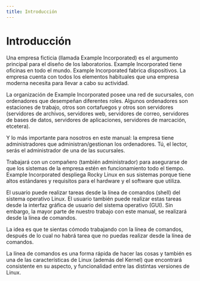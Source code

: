 ```yaml
---
title: Introducción
---
```


# Introducción

Una empresa ficticia (llamada Example Incorporated) es el argumento principal para el diseño de los laboratorios. Example Incorporated tiene oficinas en todo el mundo. Example Incorporated fabrica dispositivos. La empresa cuenta con todos los elementos habituales que una empresa moderna necesita para llevar a cabo su actividad.

La organización de Example Incorporated posee una red de sucursales, con ordenadores que desempeñan diferentes roles. Algunos ordenadores son estaciones de trabajo, otros son cortafuegos y otros son servidores (servidores de archivos, servidores web, servidores de correo, servidores de bases de datos, servidores de aplicaciones, servidores de marcación, etcetera).

Y lo más importante para nosotros en este manual: la empresa tiene administradores que administran/gestionan los ordenadores. Tú, el lector, serás el administrador de una de las sucursales.

Trabajará con un compañero (también administrador) para asegurarse de que los sistemas de la empresa estén en funcionamiento todo el tiempo. Example Incorporated despliega Rocky Linux en sus sistemas porque tiene altos estándares y requisitos para el hardware y el software que utiliza.

El usuario puede realizar tareas desde la línea de comandos (shell) del sistema operativo Linux. El usuario también puede realizar estas tareas desde la interfaz gráfica de usuario del sistema operativo (GUI). Sin embargo, la mayor parte de nuestro trabajo con este manual, se realizará desde la línea de comandos.

La idea es que te sientas cómodo trabajando con la línea de comandos, después de lo cual no habrá tarea que no puedas realizar desde la línea de comandos.

La línea de comandos es una forma rápida de hacer las cosas y también es una de las características de Linux (además del Kernel) que encontrará consistente en su aspecto, y funcionalidad entre las distintas versiones de Linux.
